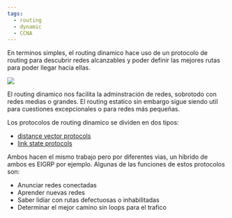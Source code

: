 ```yaml
---
tags:
  - routing
  - dynamic
  - CCNA
---
```


En terminos simples, el routing dinamico hace uso de un protocolo de routing para descubrir redes alcanzables y poder definir las mejores rutas para poder llegar hacia ellas. 

![](13-13.jpg)

El routing dinamico nos facilita la adminstración de redes, sobrotodo con redes medias o grandes. El routing estatico sin embargo sigue siendo util para cuestiones excepcionales o para redes más pequeñas. 

Los protocolos de routing dinamico se dividen en dos tipos:
- [distance vector protocols](distance%20vector%20protocols.md) 
- [link state protocols](link%20state%20protocols.md) 

Ambos hacen el mismo trabajo pero por diferentes vias, un hibrido de ambos es EIGRP por ejemplo. Algunas de las funciones de estos protocolos son:
- Anunciar redes conectadas
- Aprender nuevas redes 
- Saber lidiar con rutas defectuosas o inhabilitadas
- Determinar el mejor camino sin loops para el trafico


